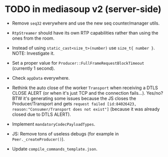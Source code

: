 # TODO in mediasoup v2 (server-side)

* Remove `seq32` everywhere and use the new seq counter/manager utils.

* `RtpStreamer` should have its own RTP capabilities rather than using the ones from the room.

* Instead of using `static_cast<size_t>(number)` use `size_t{ number }`. NOTE: Investigate it.

* Set a proper value for `Producer::FullFrameRequestBlockTimeout` (currently 1 second).

* Check `appData` everywhere.

* Rethink the auto close of the worker `Transport` when receiving a DTLS CLOSE ALERT (or when it's just TCP and the connection fails...). Yes/no? BTW it's generating some issues because the JS closes the Producer/Transport and gets `request failed [id:84026423, reason:"Consumer/Transport does not exist"]` (because it was already closed due to DTLS ALERT).

* Implement `mandatoryCodecPayloadTypes`.

* JS: Remove tons of useless debugs (for example in `Peer._createProducer()`).

* Update `compile_commands_template.json`.
